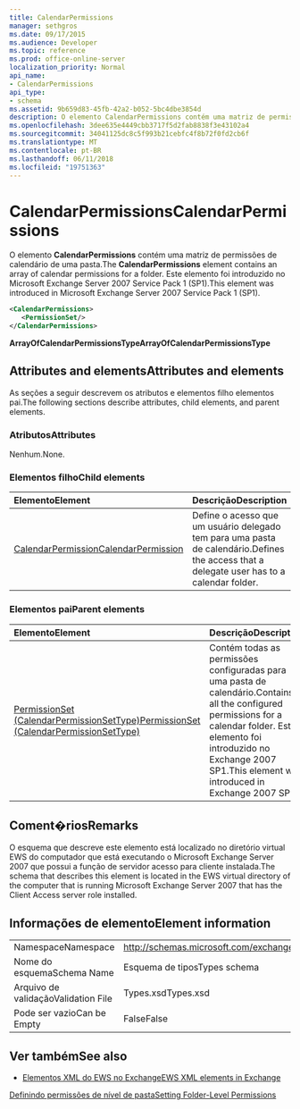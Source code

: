 ```yaml
---
title: CalendarPermissions
manager: sethgros
ms.date: 09/17/2015
ms.audience: Developer
ms.topic: reference
ms.prod: office-online-server
localization_priority: Normal
api_name:
- CalendarPermissions
api_type:
- schema
ms.assetid: 9b659d83-45fb-42a2-b052-5bc4dbe3854d
description: O elemento CalendarPermissions contém uma matriz de permissões de calendário de uma pasta. Este elemento foi introduzido no Microsoft Exchange Server 2007 Service Pack 1 (SP1).
ms.openlocfilehash: 3dee635e4449cbb3717f5d2fab8838f3e43102a4
ms.sourcegitcommit: 34041125dc8c5f993b21cebfc4f8b72f0fd2cb6f
ms.translationtype: MT
ms.contentlocale: pt-BR
ms.lasthandoff: 06/11/2018
ms.locfileid: "19751363"
---
```

# <a name="calendarpermissions"></a><span data-ttu-id="86b24-104">CalendarPermissions</span><span class="sxs-lookup"><span data-stu-id="86b24-104">CalendarPermissions</span></span>

<span data-ttu-id="86b24-105">O elemento **CalendarPermissions** contém uma matriz de permissões de calendário de uma pasta.</span><span class="sxs-lookup"><span data-stu-id="86b24-105">The **CalendarPermissions** element contains an array of calendar permissions for a folder.</span></span> <span data-ttu-id="86b24-106">Este elemento foi introduzido no Microsoft Exchange Server 2007 Service Pack 1 (SP1).</span><span class="sxs-lookup"><span data-stu-id="86b24-106">This element was introduced in Microsoft Exchange Server 2007 Service Pack 1 (SP1).</span></span> 
  
```xml
<CalendarPermissions>
   <PermissionSet/>
</CalendarPermissions>
```

 <span data-ttu-id="86b24-107">**ArrayOfCalendarPermissionsType**</span><span class="sxs-lookup"><span data-stu-id="86b24-107">**ArrayOfCalendarPermissionsType**</span></span>
## <a name="attributes-and-elements"></a><span data-ttu-id="86b24-108">Attributes and elements</span><span class="sxs-lookup"><span data-stu-id="86b24-108">Attributes and elements</span></span>

<span data-ttu-id="86b24-109">As seções a seguir descrevem os atributos e elementos filho elementos pai.</span><span class="sxs-lookup"><span data-stu-id="86b24-109">The following sections describe attributes, child elements, and parent elements.</span></span>
  
### <a name="attributes"></a><span data-ttu-id="86b24-110">Atributos</span><span class="sxs-lookup"><span data-stu-id="86b24-110">Attributes</span></span>

<span data-ttu-id="86b24-111">Nenhum.</span><span class="sxs-lookup"><span data-stu-id="86b24-111">None.</span></span>
  
### <a name="child-elements"></a><span data-ttu-id="86b24-112">Elementos filho</span><span class="sxs-lookup"><span data-stu-id="86b24-112">Child elements</span></span>

|<span data-ttu-id="86b24-113">**Elemento**</span><span class="sxs-lookup"><span data-stu-id="86b24-113">**Element**</span></span>|<span data-ttu-id="86b24-114">**Descrição**</span><span class="sxs-lookup"><span data-stu-id="86b24-114">**Description**</span></span>|
|:-----|:-----|
|[<span data-ttu-id="86b24-115">CalendarPermission</span><span class="sxs-lookup"><span data-stu-id="86b24-115">CalendarPermission</span></span>](calendarpermission.md) <br/> |<span data-ttu-id="86b24-116">Define o acesso que um usuário delegado tem para uma pasta de calendário.</span><span class="sxs-lookup"><span data-stu-id="86b24-116">Defines the access that a delegate user has to a calendar folder.</span></span>  <br/> |
   
### <a name="parent-elements"></a><span data-ttu-id="86b24-117">Elementos pai</span><span class="sxs-lookup"><span data-stu-id="86b24-117">Parent elements</span></span>

|<span data-ttu-id="86b24-118">**Elemento**</span><span class="sxs-lookup"><span data-stu-id="86b24-118">**Element**</span></span>|<span data-ttu-id="86b24-119">**Descrição**</span><span class="sxs-lookup"><span data-stu-id="86b24-119">**Description**</span></span>|
|:-----|:-----|
|[<span data-ttu-id="86b24-120">PermissionSet (CalendarPermissionSetType)</span><span class="sxs-lookup"><span data-stu-id="86b24-120">PermissionSet (CalendarPermissionSetType)</span></span>](permissionset-calendarpermissionsettype.md) <br/> |<span data-ttu-id="86b24-121">Contém todas as permissões configuradas para uma pasta de calendário.</span><span class="sxs-lookup"><span data-stu-id="86b24-121">Contains all the configured permissions for a calendar folder.</span></span> <span data-ttu-id="86b24-122">Este elemento foi introduzido no Exchange 2007 SP1.</span><span class="sxs-lookup"><span data-stu-id="86b24-122">This element was introduced in Exchange 2007 SP1.</span></span>  <br/> |
   
## <a name="remarks"></a><span data-ttu-id="86b24-123">Coment�rios</span><span class="sxs-lookup"><span data-stu-id="86b24-123">Remarks</span></span>

<span data-ttu-id="86b24-124">O esquema que descreve este elemento está localizado no diretório virtual EWS do computador que está executando o Microsoft Exchange Server 2007 que possui a função de servidor acesso para cliente instalada.</span><span class="sxs-lookup"><span data-stu-id="86b24-124">The schema that describes this element is located in the EWS virtual directory of the computer that is running Microsoft Exchange Server 2007 that has the Client Access server role installed.</span></span>
  
## <a name="element-information"></a><span data-ttu-id="86b24-125">Informações de elemento</span><span class="sxs-lookup"><span data-stu-id="86b24-125">Element information</span></span>

|||
|:-----|:-----|
|<span data-ttu-id="86b24-126">Namespace</span><span class="sxs-lookup"><span data-stu-id="86b24-126">Namespace</span></span>  <br/> |http://schemas.microsoft.com/exchange/services/2006/types  <br/> |
|<span data-ttu-id="86b24-127">Nome do esquema</span><span class="sxs-lookup"><span data-stu-id="86b24-127">Schema Name</span></span>  <br/> |<span data-ttu-id="86b24-128">Esquema de tipos</span><span class="sxs-lookup"><span data-stu-id="86b24-128">Types schema</span></span>  <br/> |
|<span data-ttu-id="86b24-129">Arquivo de validação</span><span class="sxs-lookup"><span data-stu-id="86b24-129">Validation File</span></span>  <br/> |<span data-ttu-id="86b24-130">Types.xsd</span><span class="sxs-lookup"><span data-stu-id="86b24-130">Types.xsd</span></span>  <br/> |
|<span data-ttu-id="86b24-131">Pode ser vazio</span><span class="sxs-lookup"><span data-stu-id="86b24-131">Can be Empty</span></span>  <br/> |<span data-ttu-id="86b24-132">False</span><span class="sxs-lookup"><span data-stu-id="86b24-132">False</span></span>  <br/> |
   
## <a name="see-also"></a><span data-ttu-id="86b24-133">Ver também</span><span class="sxs-lookup"><span data-stu-id="86b24-133">See also</span></span>



- [<span data-ttu-id="86b24-134">Elementos XML do EWS no Exchange</span><span class="sxs-lookup"><span data-stu-id="86b24-134">EWS XML elements in Exchange</span></span>](ews-xml-elements-in-exchange.md)


[<span data-ttu-id="86b24-135">Definindo permissões de nível de pasta</span><span class="sxs-lookup"><span data-stu-id="86b24-135">Setting Folder-Level Permissions</span></span>](http://msdn.microsoft.com/library/c7530e86-5112-401c-b10a-9c054ae59f07%28Office.15%29.aspx)

